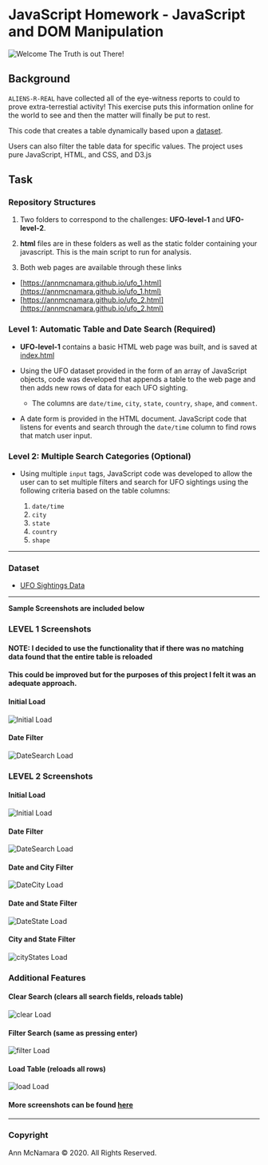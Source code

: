 # JavaScript Homework - JavaScript and DOM Manipulation
![Welcome The Truth is out There!](/images/banner.png)

## Background

`ALIENS-R-REAL` have collected all of the eye-witness reports to could to prove extra-terrestial activity! This exercise puts this information online for the world to see and then the matter will finally be put to rest.

This code that creates a table dynamically based upon a [dataset](/UFO-level-1/static/js/data.js). 

Users can also filter the table data for specific values. The project uses pure JavaScript, HTML, and CSS, and D3.js 

## Task

### Repository Structures

1. Two folders to correspond to the challenges: **UFO-level-1** and **UFO-level-2**.

2.  **html** files are in these folders as well as the static folder containing your javascript. This is the main script to run for analysis.

3. Both web pages are available through these links 
* [https://annmcnamara.github.io/ufo_1.html](https://annmcnamara.github.io/ufo_1.html) 
* [https://annmcnamara.github.io/ufo_2.html](https://annmcnamara.github.io/ufo_2.html) 
### Level 1: Automatic Table and Date Search (Required)

* **UFO-level-1** contains a basic HTML web page was built, and is saved at [index.html](/UFO-level-1/index.html) 

* Using the UFO dataset provided in the form of an array of JavaScript objects, code was developed that appends a table to the web page and then adds new rows of data for each UFO sighting.

  * The columns are `date/time`, `city`, `state`, `country`, `shape`, and `comment`.

* A date form is provided in the HTML document.  JavaScript code that listens for events and search through the `date/time` column to find rows that match user input.

### Level 2: Multiple Search Categories (Optional)

* Using multiple `input` tags, JavaScript code was developed to allow the user can to set multiple filters and search for UFO sightings using the following criteria based on the table columns:

  1. `date/time`
  2. `city`
  3. `state`
  4. `country`
  5. `shape`

- - -

### Dataset

* [UFO Sightings Data](/UFO-level-1/static/js/data.js)

- - -

**Sample Screenshots are included below**

### LEVEL 1 Screenshots

#### NOTE: I decided to use the functionality that if there was no matching data found that the entire table is reloaded
#### This could be improved but for the purposes of this project I felt it was an adequate approach. 
#### Initial Load
![Initial Load](/images/initialLoad1.png)

#### Date Filter
![DateSearch Load](/images/dateSearch1.png)
### LEVEL 2 Screenshots
#### Initial Load
![Initial Load](/images/initialLoad.png)

#### Date Filter
![DateSearch Load](/images/dateSearch.png)

#### Date and City Filter
![DateCity Load](/images/dateCitySearch.png)

#### Date and State Filter
![DateState Load](/images/dateStateSearch.png)

#### City and State Filter
![cityStates Load](/images/cityState.png)


### Additional Features
#### Clear Search (clears all search fields, reloads table)
![clear Load](/images/clearSearch.png)

#### Filter Search (same as pressing enter)
![filter Load](/images/emptySearchFilter.png)

#### Load Table (reloads all rows)
![load Load](/images/loadTable.png)

#### More screenshots can be found [here](/images/)

- - -

### Copyright
Ann McNamara © 2020. All Rights Reserved.
